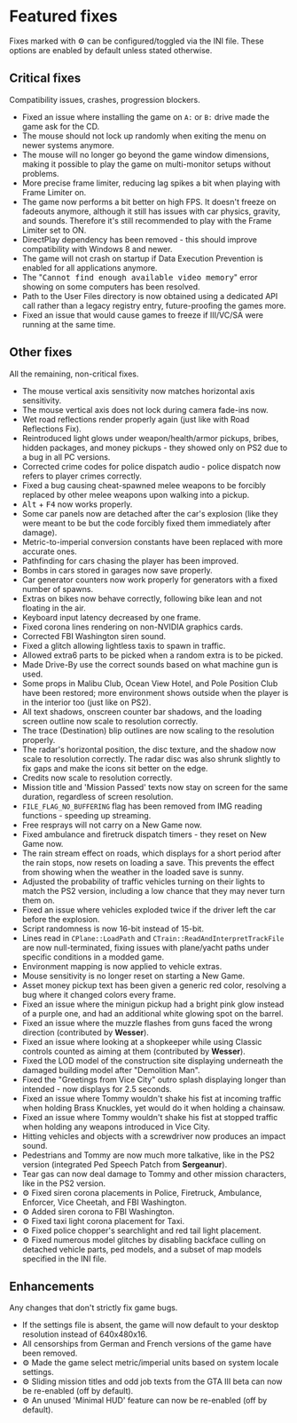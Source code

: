 # Featured fixes

Fixes marked with ⚙️ can be configured/toggled via the INI file. These options are enabled by default unless stated otherwise.

## Critical fixes
Compatibility issues, crashes, progression blockers.

* Fixed an issue where installing the game on `A:` or `B:` drive made the game ask for the CD.
* The mouse should not lock up randomly when exiting the menu on newer systems anymore.
* The mouse will no longer go beyond the game window dimensions, making it possible to play the game on multi-monitor setups without problems.
* More precise frame limiter, reducing lag spikes a bit when playing with Frame Limiter on.
* The game now performs a bit better on high FPS. It doesn't freeze on fadeouts anymore, although it still has issues with car physics, gravity, and sounds. Therefore it's still recommended to play with the Frame Limiter set to ON.
* DirectPlay dependency has been removed - this should improve compatibility with Windows 8 and newer.
* The game will not crash on startup if Data Execution Prevention is enabled for all applications anymore.
* The "<samp>Cannot find enough available video memory</samp>" error showing on some computers has been resolved.
* Path to the User Files directory is now obtained using a dedicated API call rather than a legacy registry entry, future-proofing the games more.
* Fixed an issue that would cause games to freeze if III/VC/SA were running at the same time.

## Other fixes
All the remaining, non-critical fixes.

* The mouse vertical axis sensitivity now matches horizontal axis sensitivity.
* The mouse vertical axis does not lock during camera fade-ins now.
* Wet road reflections render properly again (just like with Road Reflections Fix).
* Reintroduced light glows under weapon/health/armor pickups, bribes, hidden packages, and money pickups - they showed only on PS2 due to a bug in all PC versions.
* Corrected crime codes for police dispatch audio - police dispatch now refers to player crimes correctly.
* Fixed a bug causing cheat-spawned melee weapons to be forcibly replaced by other melee weapons upon walking into a pickup.
* <kbd>Alt</kbd> + <kbd>F4</kbd> now works properly.
* Some car panels now are detached after the car's explosion (like they were meant to be but the code forcibly fixed them immediately after damage).
* Metric-to-imperial conversion constants have been replaced with more accurate ones.
* Pathfinding for cars chasing the player has been improved.
* Bombs in cars stored in garages now save properly.
* Car generator counters now work properly for generators with a fixed number of spawns.
* Extras on bikes now behave correctly, following bike lean and not floating in the air.
* Keyboard input latency decreased by one frame.
* Fixed corona lines rendering on non-NVIDIA graphics cards.
* Corrected FBI Washington siren sound.
* Fixed a glitch allowing lightless taxis to spawn in traffic.
* Allowed extra6 parts to be picked when a random extra is to be picked.
* Made Drive-By use the correct sounds based on what machine gun is used.
* Some props in Malibu Club, Ocean View Hotel, and Pole Position Club have been restored; more environment shows outside when the player is in the interior too (just like on PS2).
* All text shadows, onscreen counter bar shadows, and the loading screen outline now scale to resolution correctly.
* The trace (Destination) blip outlines are now scaling to the resolution properly.
* The radar's horizontal position, the disc texture, and the shadow now scale to resolution correctly. The radar disc was also shrunk slightly to fix gaps and make the icons sit better on the edge.
* Credits now scale to resolution correctly.
* Mission title and 'Mission Passed' texts now stay on screen for the same duration, regardless of screen resolution.
* `FILE_FLAG_NO_BUFFERING` flag has been removed from IMG reading functions - speeding up streaming.
* Free resprays will not carry on a New Game now.
* Fixed ambulance and firetruck dispatch timers - they reset on New Game now.
* The rain stream effect on roads, which displays for a short period after the rain stops, now resets on loading a save. This prevents the effect from showing when the weather in the loaded save is sunny.
* Adjusted the probability of traffic vehicles turning on their lights to match the PS2 version, including a low chance that they may never turn them on.
* Fixed an issue where vehicles exploded twice if the driver left the car before the explosion.
* Script randomness is now 16-bit instead of 15-bit.
* Lines read in `CPlane::LoadPath` and `CTrain::ReadAndInterpretTrackFile` are now null-terminated, fixing issues with plane/yacht paths under specific conditions in a modded game.
* Environment mapping is now applied to vehicle extras.
* Mouse sensitivity is no longer reset on starting a New Game.
* Asset money pickup text has been given a generic red color, resolving a bug where it changed colors every frame.
* Fixed an issue where the minigun pickup had a bright pink glow instead of a purple one, and had an additional white glowing spot on the barrel.
* Fixed an issue where the muzzle flashes from guns faced the wrong direction (contributed by **Wesser**).
* Fixed an issue where looking at a shopkeeper while using Classic controls counted as aiming at them (contributed by **Wesser**).
* Fixed the LOD model of the construction site displaying underneath the damaged building model after "Demolition Man".
* Fixed the "Greetings from Vice City" outro splash displaying longer than intended - now displays for 2.5 seconds.
* Fixed an issue where Tommy wouldn't shake his fist at incoming traffic when holding Brass Knuckles, yet would do it when holding a chainsaw.
* Fixed an issue where Tommy wouldn't shake his fist at stopped traffic when holding any weapons introduced in Vice City.
* Hitting vehicles and objects with a screwdriver now produces an impact sound.
* Pedestrians and Tommy are now much more talkative, like in the PS2 version (integrated Ped Speech Patch from **Sergeanur**).
* Tear gas can now deal damage to Tommy and other mission characters, like in the PS2 version.
* ⚙️ Fixed siren corona placements in Police, Firetruck, Ambulance, Enforcer, Vice Cheetah, and FBI Washington.
* ⚙️ Added siren corona to FBI Washington.
* ⚙️ Fixed taxi light corona placement for Taxi.
* ⚙️ Fixed police chopper's searchlight and red tail light placement.
* ⚙️ Fixed numerous model glitches by disabling backface culling on detached vehicle parts, ped models, and a subset of map models specified in the INI file.

## Enhancements
Any changes that don't strictly fix game bugs.

* If the settings file is absent, the game will now default to your desktop resolution instead of 640x480x16.
* All censorships from German and French versions of the game have been removed.
* ⚙️ Made the game select metric/imperial units based on system locale settings.
* ⚙️ Sliding mission titles and odd job texts from the GTA III beta can now be re-enabled (off by default).
* ⚙️ An unused 'Minimal HUD' feature can now be re-enabled (off by default).
